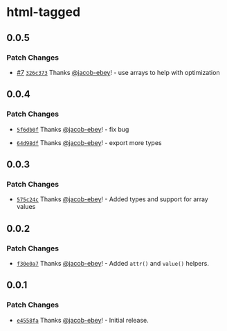 # html-tagged

## 0.0.5

### Patch Changes

- [#7](https://github.com/jacob-ebey/html-tagged/pull/7) [`326c373`](https://github.com/jacob-ebey/html-tagged/commit/326c3733777c1e76ca111c2dafed4f9c4facc869) Thanks [@jacob-ebey](https://github.com/jacob-ebey)! - use arrays to help with optimization

## 0.0.4

### Patch Changes

- [`5f6db0f`](https://github.com/jacob-ebey/html-tagged/commit/5f6db0f9cc0c87f554eb82b5fda59eae20c34c08) Thanks [@jacob-ebey](https://github.com/jacob-ebey)! - fix bug

- [`64d98df`](https://github.com/jacob-ebey/html-tagged/commit/64d98dfcc861760f3c4f2f94670c0928623cfd8b) Thanks [@jacob-ebey](https://github.com/jacob-ebey)! - export more types

## 0.0.3

### Patch Changes

- [`575c24c`](https://github.com/jacob-ebey/html-tagged/commit/575c24c6c7ac4ae540043bca9169af63b18e8924) Thanks [@jacob-ebey](https://github.com/jacob-ebey)! - Added types and support for array values

## 0.0.2

### Patch Changes

- [`f30e0a7`](https://github.com/jacob-ebey/html-tagged/commit/f30e0a7a4f0c7e4aa90a33e86c2920c8ab8f4be7) Thanks [@jacob-ebey](https://github.com/jacob-ebey)! - Added `attr()` and `value()` helpers.

## 0.0.1

### Patch Changes

- [`e4558fa`](https://github.com/jacob-ebey/html-tagged/commit/e4558fad63ff348b6cb467b2df4d59081677054f) Thanks [@jacob-ebey](https://github.com/jacob-ebey)! - Initial release.
